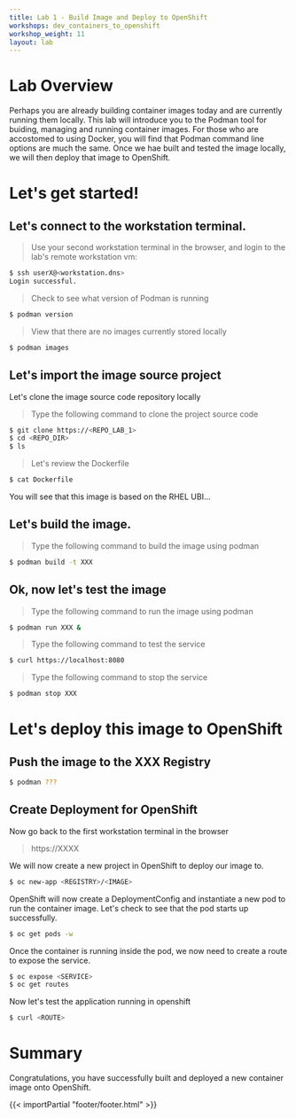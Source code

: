 ```yaml
---
title: Lab 1 - Build Image and Deploy to OpenShift
workshops: dev_containers_to_openshift
workshop_weight: 11
layout: lab
---
```


# Lab Overview
Perhaps you are already building container images today and are currently running them locally. This lab will introduce you to the Podman tool for buiding, managing and running container images. For those who are accostomed to using Docker, you will find that Podman command line options are much the same. Once we hae built and tested the image locally, we will then deploy that image to OpenShift.


# Let's get started!

## Let's connect to the workstation terminal.
> <i class="fa fa-terminal"></i> Use your second workstation terminal in the browser, and login to the lab's remote workstation vm:

```bash
$ ssh userX@<workstation.dns>
Login successful.
```

> <i class="fa fa-terminal"></i> Check to see what version of Podman is running

```bash
$ podman version
```

> <i class="fa fa-terminal"></i> View that there are no images currently stored locally

```bash
$ podman images
```

## Let's import the image source project

Let's clone the image source code repository locally 

> <i class="fa fa-terminal"></i> Type the following command to clone the project source code

```bash
$ git clone https://<REPO_LAB_1>
$ cd <REPO_DIR>
$ ls
```

> <i class="fa fa-terminal"></i> Let's review the Dockerfile 

```bash
$ cat Dockerfile
```

You will see that this image is based on the RHEL UBI...

## Let's build the image.

> <i class="fa fa-terminal"></i> Type the following command to build the image using podman

```bash
$ podman build -t XXX
```

## Ok, now let's test the image

> <i class="fa fa-terminal"></i> Type the following command to run the image using podman

```bash
$ podman run XXX &
```

> <i class="fa fa-terminal"></i> Type the following command to test the service

```bash
$ curl https://localhost:8080
```

> <i class="fa fa-terminal"></i> Type the following command to stop the service

```bash
$ podman stop XXX
```

# Let's deploy this image to OpenShift


## Push the image to the XXX Registry

> <i class="fa fa-terminal"></i>
```bash
$ podman ???
```

## Create Deployment for OpenShift

Now go back to the first workstation terminal in the browser

> https://XXXX

We will now create a new project in OpenShift to deploy our image to.

```bash
$ oc new-app <REGISTRY>/<IMAGE>
```

OpenShift will now create a DeploymentConfig and instantiate a new pod to run the container image. Let's check to see that the pod starts up successfully.

```bash
$ oc get pods -w
```

Once the container is running inside the pod, we now need to create a route to expose the service. 
```bash
$ oc expose <SERVICE>
$ oc get routes
```

Now let's test the application running in openshift

```bash
$ curl <ROUTE>
```


# Summary
Congratulations, you have successfully built and deployed a new container image onto OpenShift.

{{< importPartial "footer/footer.html" >}}
